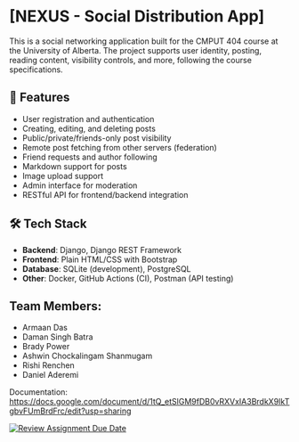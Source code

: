 # [NEXUS - Social Distribution App]

This is a social networking application built for the CMPUT 404 course at the University of Alberta. The project supports user identity, posting, reading content, visibility controls, and more, following the course specifications.

## 🚀 Features

- User registration and authentication
- Creating, editing, and deleting posts
- Public/private/friends-only post visibility
- Remote post fetching from other servers (federation)
- Friend requests and author following
- Markdown support for posts
- Image upload support
- Admin interface for moderation
- RESTful API for frontend/backend integration

## 🛠️ Tech Stack

- **Backend**: Django, Django REST Framework
- **Frontend**: Plain HTML/CSS with Bootstrap
- **Database**: SQLite (development), PostgreSQL
- **Other**: Docker, GitHub Actions (CI), Postman (API testing)

## Team Members:
- Armaan Das
- Daman Singh Batra
- Brady Power
- Ashwin Chockalingam Shanmugam
- Rishi Renchen
- Daniel Aderemi

Documentation:
https://docs.google.com/document/d/1tQ_etSlGM9fDB0vRXVxIA3BrdkX9IkTgbvFUmBrdFrc/edit?usp=sharing

[![Review Assignment Due Date](https://classroom.github.com/assets/deadline-readme-button-22041afd0340ce965d47ae6ef1cefeee28c7c493a6346c4f15d667ab976d596c.svg)](https://classroom.github.com/a/18vkNgfz)
